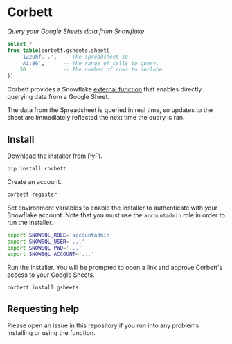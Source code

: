 # Corbett

_Query your Google Sheets data from Snowflake_

```sql
select *
from table(corbett.gsheets.sheet(
    '1Z2Uhf...',  -- The spreadsheet ID
    'A1:B6',      -- The range of cells to query,
    30            -- The number of rows to include
))
```

Corbett provides a Snowflake [external function](https://docs.snowflake.com/en/sql-reference/external-functions-introduction#what-is-an-external-function) that enables directly querying data from a Google Sheet.

The data from the Spreadsheet is queried in real time, so updates to the sheet are immediately reflected the next time the query is ran.

## Install

Download the installer from PyPI.

```bash
pip install corbett
```

Create an account.

```bash
corbett register
```

Set environment variables to enable the installer to authenticate with your Snowflake account. Note that you must use the `accountadmin` role in order to run the installer.

```bash
export SNOWSQL_ROLE='accountadmin'
export SNOWSQL_USER='...'
export SNOWSQL_PWD='...'
export SNOWSQL_ACCOUNT='...'
```

Run the installer. You will be prompted to open a link and approve Corbett's access to your Google Sheets.

```
corbett install gsheets
```

## Requesting help

Please open an issue in this repository if you run into any problems installing or using the function.
